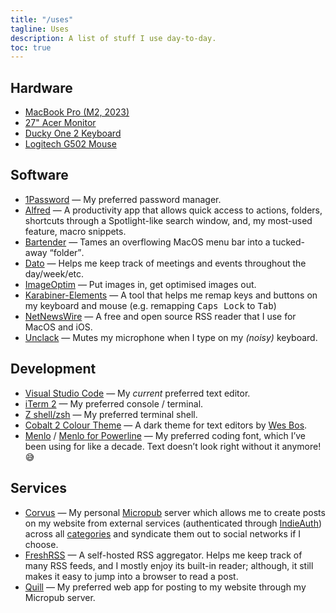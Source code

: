 ```yaml
---
title: "/uses"
tagline: Uses
description: A list of stuff I use day-to-day.
toc: true
---
```


## Hardware

- [MacBook Pro (M2, 2023)](https://www.apple.com/uk/macbook-pro-14-and-16/)
- [27" Acer Monitor](https://www.acer.com/gb-en/monitors/gaming/nitro-vg0/pdp/UM.HV0EE.P01)
- [Ducky One 2  Keyboard](https://www.duckychannel.com.tw/en/Ducky-One2-RGB-TKL)
- [Logitech G502 Mouse](https://www.logitechg.com/en-hk/products/gaming-mice/g502-proteus-spectrum-rgb-gaming-mouse.910-004633.html)

## Software

- [1Password](https://1password.com/) — My preferred password manager.
- [Alfred](https://www.alfredapp.com/) — A productivity app that allows quick access to actions, folders, shortcuts through a Spotlight-like search window, and, my most-used feature, macro snippets.
- [Bartender](https://www.macbartender.com/) — Tames an overflowing MacOS menu bar into a tucked-away <q>folder</q>.
- [Dato](https://sindresorhus.com/dato) — Helps me keep track of meetings and events throughout the day/week/etc.
- [ImageOptim](https://imageoptim.com/mac) — Put images in, get optimised images out.
- [Karabiner-Elements](https://karabiner-elements.pqrs.org/) — A tool that helps me remap keys and buttons on my keyboard and mouse (e.g. remapping <kbd>Caps Lock</kbd> to <kbd>Tab</kbd>)
- [NetNewsWire](https://netnewswire.com/) — A free and open source RSS reader that I use for MacOS and iOS.
- [Unclack](https://unclack.app/) — Mutes my microphone when I type on my *(noisy)* keyboard.

## Development

- [Visual Studio Code](https://code.visualstudio.com/) — My *current* preferred text editor.
- [iTerm 2](https://iterm2.com/) — My preferred console / terminal.
- [Z shell/zsh](https://www.zsh.org) — My preferred terminal shell.
- [Cobalt 2 Colour Theme](https://marketplace.visualstudio.com/items?itemName=wesbos.theme-cobalt2) — A dark theme for text editors by [Wes Bos](https://wesbos.com).
- [Menlo](https://en.wikipedia.org/wiki/Menlo_(typeface)) / [Menlo for Powerline](https://github.com/abertsch/Menlo-for-Powerline) — My preferred coding font, which I’ve been using for like a decade. Text doesn’t look right without it anymore! 😅

## Services

- [Corvus](https://corvus.chrisburnell.com) — My personal [Micropub](https://indieweb.org/Micropub) server which allows me to create posts on my website from external services (authenticated through [IndieAuth](https://indieweb.org/indieauth)) across all [categories](/posts/#categories) and syndicate them out to social networks if I choose.
- [FreshRSS](https://www.freshrss.org/) — A self-hosted RSS aggregator. Helps me keep track of many RSS feeds, and I mostly enjoy its built-in reader; although, it still makes it easy to jump into a browser to read a post.
- [Quill](https://quill.p3k.io/) — My preferred web app for posting to my website through my Micropub server.
